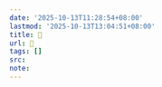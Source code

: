 ```yaml
---
date: '2025-10-13T11:28:54+08:00'
lastmod: '2025-10-13T13:04:51+08:00'
title: 󰟏
url: 󰟏
tags: []
src:
note:
---
```

